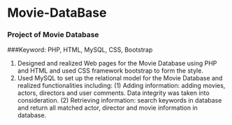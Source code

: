 # Movie-DataBase
### Project of Movie Database
###Keyword: PHP, HTML, MySQL, CSS, Bootstrap
1. Designed and realized Web pages for the Movie Database using PHP and HTML and used CSS framework bootstrap to form the style.
2. Used MySQL to set up the relational model for the Movie Database and realized functionalities including: (1) Adding information: adding movies, actors, directors and user comments. Data integrity was taken into consideration. (2) Retrieving information: search keywords in database and return all matched actor, director and movie information in database. 
